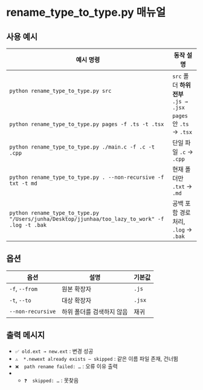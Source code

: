 # rename_type_to_type.py 매뉴얼

## 사용 예시

| 예시 명령                                                                                               | 동작 설명                                     |
| ------------------------------------------------------------------------------------------------------- | --------------------------------------------- |
| `python rename_type_to_type.py src`                                                                     | `src` 폴더 **하위 전부** `.js → .jsx`         |
| `python rename_type_to_type.py pages -f .ts -t .tsx`                                                    | `pages` 안 `.ts` → `.tsx`                     |
| `python rename_type_to_type.py ./main.c -f .c -t .cpp`                                                  | 단일 파일 `.c` → `.cpp`                       |
| `python rename_type_to_type.py . --non-recursive -f txt -t md`                                          | 현재 폴더만 `.txt` → `.md`                    |
| `python rename_type_to_type.py "/Users/junha/Desktop/jjunhaa/too_lazy_to_work" -f .log -t .bak`         | 공백 포함 경로 처리, `.log` → `.bak`          |

## 옵션

| 옵션                | 설명                                   | 기본값 |
| ------------------- | -------------------------------------- | ------ |
| `-f`, `--from`      | 원본 확장자                            | `.js`  |
| `-t`, `--to`        | 대상 확장자                            | `.jsx` |
| `--non-recursive`   | 하위 폴더를 검색하지 않음              | 재귀   |

## 출력 메시지

- `✅ old.ext → new.ext` : 변경 성공  
- `⚠️  *.newext already exists – skipped` : 같은 이름 파일 존재, 건너뜀  
- `❌  path rename failed: …` : 오류 이유 출력
- - `❓  skipped: …` : 못찾음
